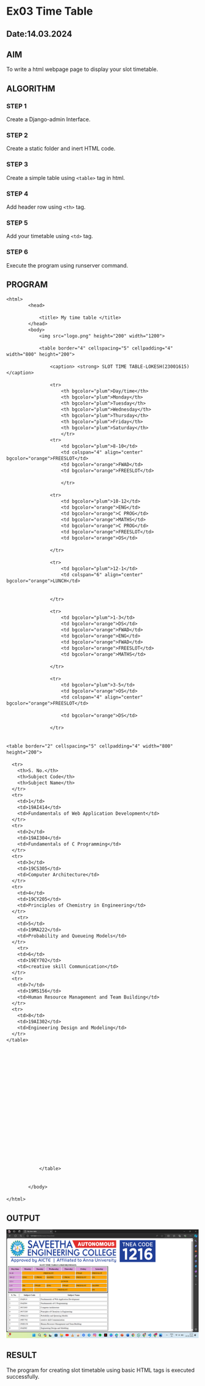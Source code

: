 # Ex03 Time Table
## Date:14.03.2024

## AIM
To write a html webpage page to display your slot timetable.

## ALGORITHM
### STEP 1
Create a Django-admin Interface.

### STEP 2
Create a static folder and inert HTML code.

### STEP 3
Create a simple table using ```<table>``` tag in html.

### STEP 4
Add header row using ```<th>``` tag.

### STEP 5
Add your timetable using ```<td>``` tag.

### STEP 6
Execute the program using runserver command.

## PROGRAM
~~~
<html>
        <head>

            <title> My time table </title>
        </head>
        <body> 
            <img src="logo.png" height="200" width="1200">

            <table border="4" cellspacing="5" cellpadding="4" width="800" height="200">

                <caption> <strong> SLOT TIME TABLE-LOKESH(23001615) </caption>

                <tr>
                    <th bgcolor="plum">Day/time</th>
                    <th bgcolor="plum">Monday</th>
                    <th bgcolor="plum">Tuesday</th>
                    <th bgcolor="plum">Wednesday</th>
                    <th bgcolor="plum">Thursday</th>
                    <th bgcolor="plum">Friday</th>
                    <th bgcolor="plum">Saturday</th>
                    </tr>
                <tr>
                    <td bgcolor="plum">8-10</td>
                    <td colspan="4" align="center" bgcolor="orange">FREESLOT</td>
                    <td bgcolor="orange">FWAD</td>
                    <td bgcolor="orange">FREESLOT</td>
                    
                    </tr>

                <tr>
                    <td bgcolor="plum">10-12</td>
                    <td bgcolor="orange">ENG</td>
                    <td bgcolor="orange">C PROG</td>
                    <td bgcolor="orange">MATHS</td>
                    <td bgcolor="orange">C PROG</td>
                    <td bgcolor="orange">FREESLOT</td>
                    <td bgcolor="orange">OS</td>
                    
                </tr>

                <tr>
                    <td bgcolor="plum">12-1</td>
                    <td colspan="6" align="center" bgcolor="orange">LUNCH</td>
                  
                    
                </tr>

                <tr>
                    <td bgcolor="plum">1-3</td>
                    <td bgcolor="orange">DS</td>
                    <td bgcolor="orange">FWAD</td>
                    <td bgcolor="orange">ENG</td>
                    <td bgcolor="orange">FWAD</td>
                    <td bgcolor="orange">FREESLOT</td>
                    <td bgcolor="orange">MATHS</td>
                    
                </tr>

                <tr>
                    <td bgcolor="plum">3-5</td>
                    <td bgcolor="orange">OS</td>
                    <td colspan="4" align="center" bgcolor="orange">FREESLOT</td>
                    
                    <td bgcolor="orange">DS</td>
                    
                </tr>


<table border="2" cellspacing="5" cellpadding="4" width="800" height="200">
 
  <tr>
    <th>S. No.</th>
    <th>Subject Code</th>
    <th>Subject Name</th>
  </tr>
  <tr>
    <td>1</td>
    <td>19AI414</td>
    <td>Fundamentals of Web Application Development</td>
  </tr>
  <tr>
    <td>2</td>
    <td>19AI304</td>
    <td>Fundamentals of C Programming</td>
  </tr>
  <tr>
    <td>3</td>
    <td>19CS305</td>
    <td>Computer Architecture</td>
  </tr>
  <tr>
    <td>4</td>
    <td>19CY205</td>
    <td>Principles of Chemistry in Engineering</td>
  </tr>
    <tr>
    <td>5</td>
    <td>19MA222</td>
    <td>Probability and Queueing Models</td>
  </tr>
    <tr>
    <td>6</td>
    <td>19EY702</td>
    <td>creative skill Communication</td>
  </tr>
  <tr>
    <td>7</td>
    <td>19MS156</td>
    <td>Human Resource Management and Team Building</td>
  </tr>
  <tr>
    <td>8</td>
    <td>19AI302</td>
    <td>Engineering Design and Modeling</td>
  </tr>
</table>




















            </table>


        </body>

</html>
~~~

## OUTPUT
![alt text](<Screenshot 2024-03-14 215257.png>)

## RESULT
The program for creating slot timetable using basic HTML tags is executed successfully.
